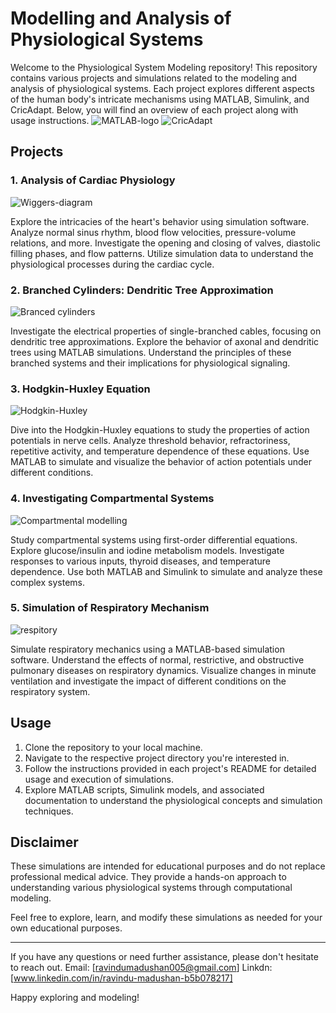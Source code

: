 # Modelling and Analysis of Physiological Systems

Welcome to the Physiological System Modeling repository! This repository contains various projects and simulations related to the modeling and analysis of physiological systems. Each project explores different aspects of the human body's intricate mechanisms using MATLAB, Simulink, and CricAdapt. Below, you will find an overview of each project along with usage instructions.
![MATLAB-logo](https://github.com/RavinduMPK/Modelling-and-Analysis-of-Physiological-Systems/assets/68577937/bd06a38b-33aa-4a62-9444-d96faef3a622)
![CricAdapt](https://github.com/RavinduMPK/Modelling-and-Analysis-of-Physiological-Systems/assets/68577937/2f947026-0eaf-4767-a0a0-4f56967cb0af)


## Projects

### 1. Analysis of Cardiac Physiology
![Wiggers-diagram](https://github.com/RavinduMPK/Modelling-and-Analysis-of-Physiological-Systems/assets/68577937/a58a189f-01d1-4e24-aa1b-c304df92c560)

Explore the intricacies of the heart's behavior using simulation software. Analyze normal sinus rhythm, blood flow velocities, pressure-volume relations, and more. Investigate the opening and closing of valves, diastolic filling phases, and flow patterns. Utilize simulation data to understand the physiological processes during the cardiac cycle.

### 2. Branched Cylinders: Dendritic Tree Approximation
![Branced cylinders](https://github.com/RavinduMPK/Modelling-and-Analysis-of-Physiological-Systems/assets/68577937/070e0352-f981-475b-a9bf-d38abe874ffd)

Investigate the electrical properties of single-branched cables, focusing on dendritic tree approximations. Explore the behavior of axonal and dendritic trees using MATLAB simulations. Understand the principles of these branched systems and their implications for physiological signaling.

### 3. Hodgkin-Huxley Equation
![Hodgkin-Huxley](https://github.com/RavinduMPK/Modelling-and-Analysis-of-Physiological-Systems/assets/68577937/e3732cc6-2d7c-46bc-b63b-2db50e5bcf30)

Dive into the Hodgkin-Huxley equations to study the properties of action potentials in nerve cells. Analyze threshold behavior, refractoriness, repetitive activity, and temperature dependence of these equations. Use MATLAB to simulate and visualize the behavior of action potentials under different conditions.

### 4. Investigating Compartmental Systems
![Compartmental modelling](https://github.com/RavinduMPK/Modelling-and-Analysis-of-Physiological-Systems/assets/68577937/d6d1dd8a-44dc-4eba-afe8-ea6cd2b83eb1)

Study compartmental systems using first-order differential equations. Explore glucose/insulin and iodine metabolism models. Investigate responses to various inputs, thyroid diseases, and temperature dependence. Use both MATLAB and Simulink to simulate and analyze these complex systems.

### 5. Simulation of Respiratory Mechanism
![respitory](https://github.com/RavinduMPK/Modelling-and-Analysis-of-Physiological-Systems/assets/68577937/6fef8b54-ac52-4b00-b9f5-96c2ef0c19cd)

Simulate respiratory mechanics using a MATLAB-based simulation software. Understand the effects of normal, restrictive, and obstructive pulmonary diseases on respiratory dynamics. Visualize changes in minute ventilation and investigate the impact of different conditions on the respiratory system.

## Usage

1. Clone the repository to your local machine.
2. Navigate to the respective project directory you're interested in.
3. Follow the instructions provided in each project's README for detailed usage and execution of simulations.
4. Explore MATLAB scripts, Simulink models, and associated documentation to understand the physiological concepts and simulation techniques.

## Disclaimer

These simulations are intended for educational purposes and do not replace professional medical advice. They provide a hands-on approach to understanding various physiological systems through computational modeling.

Feel free to explore, learn, and modify these simulations as needed for your own educational purposes.

---

If you have any questions or need further assistance, please don't hesitate to reach out.
Email: [ravindumadushan005@gmail.com]
Linkdn: [www.linkedin.com/in/ravindu-madushan-b5b078217]

Happy exploring and modeling!
